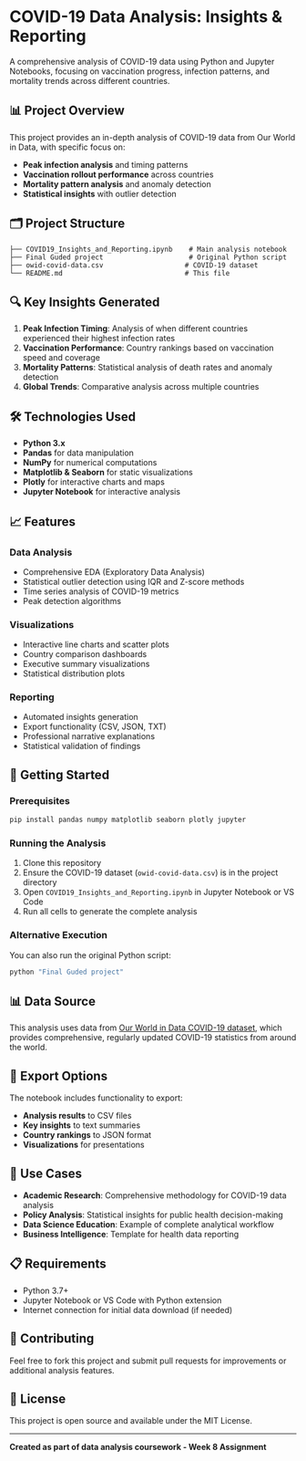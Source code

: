 # COVID-19 Data Analysis: Insights & Reporting

A comprehensive analysis of COVID-19 data using Python and Jupyter Notebooks, focusing on vaccination progress, infection patterns, and mortality trends across different countries.

## 📊 Project Overview

This project provides an in-depth analysis of COVID-19 data from Our World in Data, with specific focus on:
- **Peak infection analysis** and timing patterns
- **Vaccination rollout performance** across countries
- **Mortality pattern analysis** and anomaly detection
- **Statistical insights** with outlier detection

## 🗂️ Project Structure

```
├── COVID19_Insights_and_Reporting.ipynb    # Main analysis notebook
├── Final Guded project                     # Original Python script
├── owid-covid-data.csv                    # COVID-19 dataset
└── README.md                              # This file
```

## 🔍 Key Insights Generated

1. **Peak Infection Timing**: Analysis of when different countries experienced their highest infection rates
2. **Vaccination Performance**: Country rankings based on vaccination speed and coverage
3. **Mortality Patterns**: Statistical analysis of death rates and anomaly detection
4. **Global Trends**: Comparative analysis across multiple countries

## 🛠️ Technologies Used

- **Python 3.x**
- **Pandas** for data manipulation
- **NumPy** for numerical computations
- **Matplotlib & Seaborn** for static visualizations
- **Plotly** for interactive charts and maps
- **Jupyter Notebook** for interactive analysis

## 📈 Features

### Data Analysis
- Comprehensive EDA (Exploratory Data Analysis)
- Statistical outlier detection using IQR and Z-score methods
- Time series analysis of COVID-19 metrics
- Peak detection algorithms

### Visualizations
- Interactive line charts and scatter plots
- Country comparison dashboards
- Executive summary visualizations
- Statistical distribution plots

### Reporting
- Automated insights generation
- Export functionality (CSV, JSON, TXT)
- Professional narrative explanations
- Statistical validation of findings

## 🚀 Getting Started

### Prerequisites
```bash
pip install pandas numpy matplotlib seaborn plotly jupyter
```

### Running the Analysis
1. Clone this repository
2. Ensure the COVID-19 dataset (`owid-covid-data.csv`) is in the project directory
3. Open `COVID19_Insights_and_Reporting.ipynb` in Jupyter Notebook or VS Code
4. Run all cells to generate the complete analysis

### Alternative Execution
You can also run the original Python script:
```bash
python "Final Guded project"
```

## 📊 Data Source

This analysis uses data from [Our World in Data COVID-19 dataset](https://ourworldindata.org/covid-19), which provides comprehensive, regularly updated COVID-19 statistics from around the world.

## 🔄 Export Options

The notebook includes functionality to export:
- **Analysis results** to CSV files
- **Key insights** to text summaries
- **Country rankings** to JSON format
- **Visualizations** for presentations

## 🎯 Use Cases

- **Academic Research**: Comprehensive methodology for COVID-19 data analysis
- **Policy Analysis**: Statistical insights for public health decision-making
- **Data Science Education**: Example of complete analytical workflow
- **Business Intelligence**: Template for health data reporting

## 📋 Requirements

- Python 3.7+
- Jupyter Notebook or VS Code with Python extension
- Internet connection for initial data download (if needed)

## 🤝 Contributing

Feel free to fork this project and submit pull requests for improvements or additional analysis features.

## 📄 License

This project is open source and available under the MIT License.

---

**Created as part of data analysis coursework - Week 8 Assignment**
